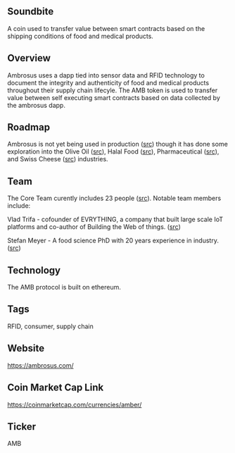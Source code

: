 ## Soundbite

A coin used to transfer value between smart contracts based on the shipping conditions of food and medical products. 

## Overview

Ambrosus uses a dapp tied into sensor data and RFID technology to document the integrity and authenticity of food and medical products throughout their supply chain lifecyle. The AMB token is used to transfer value between self executing smart contracts based on data collected by the ambrosus dapp.  

## Roadmap

Ambrosus is not yet being used in production ([src](https://blog.ambrosus.com/ambrosus-progress-report-2-dec-2017-d91447f05cd7)) 
though it has done some exploration into the 
Olive Oil ([src](https://ambrosus.com/assets/Ambrosus-Olive-A4-v4.pdf)), 
Halal Food ([src](https://ambrosus.com/assets/Ambrosus-Halal-Quality-Assurance.pdf)), 
Pharmaceutical ([src](https://ambrosus.com/assets/Ambrosus-Pharmacy-v2.pdf)), and 
Swiss Cheese ([src](https://ambrosus.com/assets/Ambrosus-Cheese-v3.pdf)) industries. 

## Team

The Core Team curently includes 23 people ([src](https://ambrosus.com/#team)). Notable team members include:

Vlad Trifa - cofounder of EVRYTHING, a company that built large scale IoT platforms and co-author of Building the Web of things. ([src](https://en.wikipedia.org/wiki/Vlad_Trifa)) 

Stefan Meyer - A food science PhD with 20 years experience in industry. ([src](https://www.linkedin.com/in/drstefanmeyer/))

## Technology

The AMB protocol is built on ethereum. 

## Tags

RFID, consumer, supply chain

## Website

https://ambrosus.com/

## Coin Market Cap Link

https://coinmarketcap.com/currencies/amber/

## Ticker

AMB




